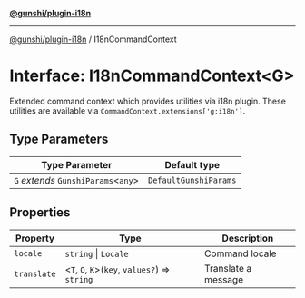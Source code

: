 [**@gunshi/plugin-i18n**](../index.md)

***

[@gunshi/plugin-i18n](../index.md) / I18nCommandContext

# Interface: I18nCommandContext\<G\>

Extended command context which provides utilities via i18n plugin.
These utilities are available via `CommandContext.extensions['g:i18n']`.

## Type Parameters

| Type Parameter | Default type |
| ------ | ------ |
| `G` *extends* `GunshiParams`\<`any`\> | `DefaultGunshiParams` |

## Properties

| Property | Type | Description |
| ------ | ------ | ------ |
| <a id="locale"></a> `locale` | `string` \| `Locale` | Command locale |
| <a id="translate"></a> `translate` | \<`T`, `O`, `K`\>(`key`, `values?`) => `string` | Translate a message |
